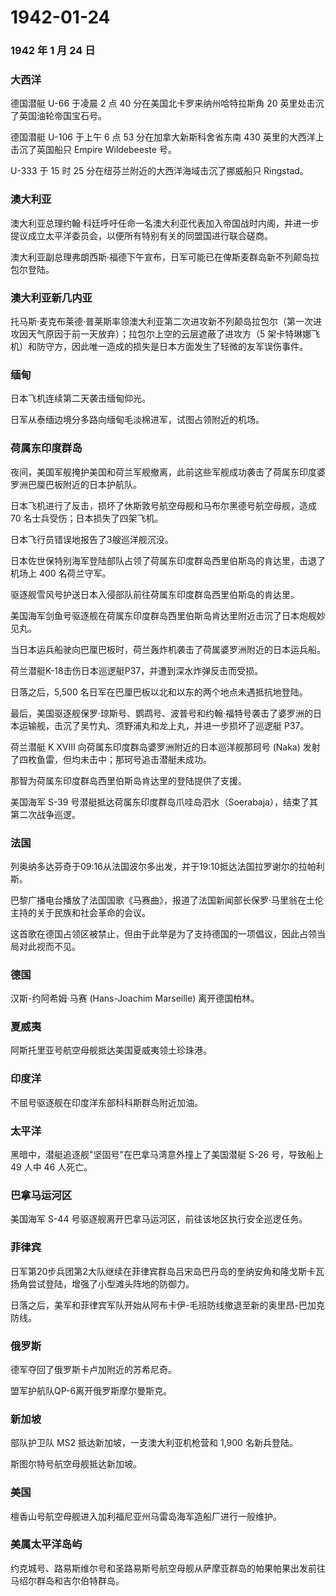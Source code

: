 # 1942-01-24

### 1942 年 1 月 24 日

### 大西洋

德国潜艇 U-66 于凌晨 2 点 40 分在美国北卡罗来纳州哈特拉斯角 20
英里处击沉了英国油轮帝国宝石号。

德国潜艇 U-106 于上午 6 点 53 分在加拿大新斯科舍省东南 430
英里的大西洋上击沉了英国船只 Empire Wildebeeste 号。

U-333 于 15 时 25 分在纽芬兰附近的大西洋海域击沉了挪威船只 Ringstad。

### 澳大利亚

澳大利亚总理约翰·科廷呼吁任命一名澳大利亚代表加入帝国战时内阁，并进一步提议成立太平洋委员会，以便所有特别有关的同盟国进行联合磋商。

澳大利亚副总理弗朗西斯·福德下午宣布，日军可能已在俾斯麦群岛新不列颠岛拉包尔登陆。

### 澳大利亚新几内亚

托马斯·麦克布莱德·普莱斯率领澳大利亚第二次进攻新不列颠岛拉包尔（第一次进攻因天气原因于前一天放弃）；拉包尔上空的云层遮蔽了进攻方（5
架卡特琳娜飞机）和防守方，因此唯一造成的损失是日本方面发生了轻微的友军误伤事件。

### 缅甸

日本飞机连续第二天袭击缅甸仰光。

日军从泰缅边境分多路向缅甸毛淡棉进军，试图占领附近的机场。

### 荷属东印度群岛

夜间，美国军舰掩护美国和荷兰军舰撤离，此前这些军舰成功袭击了荷属东印度婆罗洲巴厘巴板附近的日本护航队。

日本飞机进行了反击，损坏了休斯敦号航空母舰和马布尔黑德号航空母舰，造成
70 名士兵受伤；日本损失了四架飞机。

日本飞行员错误地报告了3艘巡洋舰沉没。

日本佐世保特别海军登陆部队占领了荷属东印度群岛西里伯斯岛的肯达里，击退了机场上
400 名荷兰守军。

驱逐舰雪风号护送日本入侵部队前往荷属东印度群岛西里伯斯岛的肯达里。

美国海军剑鱼号驱逐舰在荷属东印度群岛西里伯斯岛肯达里附近击沉了日本炮舰妙见丸。

当日本运兵船驶向巴厘巴板时，荷兰轰炸机袭击了荷属婆罗洲附近的日本运兵船。

荷兰潜艇K-18击伤日本巡逻艇P37，并遭到深水炸弹反击而受损。

日落之后，5,500 名日军在巴厘巴板以北和以东的两个地点未遇抵抗地登陆。

最后，美国驱逐舰保罗·琼斯号、鹦鹉号、波普号和约翰·福特号袭击了婆罗洲的日本运输舰，击沉了吴竹丸、须野浦丸和龙上丸，并进一步损坏了巡逻艇
P37。

荷兰潜艇 K XVIII 向荷属东印度群岛婆罗洲附近的日本巡洋舰那珂号 (Naka)
发射了四枚鱼雷，但均未击中；那珂号追击潜艇未成功。

那智为荷属东印度群岛西里伯斯岛肯达里的登陆提供了支援。

美国海军 S-39
号潜艇抵达荷属东印度群岛爪哇岛泗水（Soerabaja），结束了其第二次战争巡逻。

### 法国

列奥纳多达芬奇于09:16从法国波尔多出发，并于19:10抵达法国拉罗谢尔的拉帕利斯。

巴黎广播电台播放了法国国歌《马赛曲》，报道了法国新闻部长保罗·马里翁在土伦主持的关于民族和社会革命的会议。

这首歌在德国占领区被禁止，但由于此举是为了支持德国的一项倡议，因此占领当局对此视而不见。

### 德国

汉斯-约阿希姆·马赛 (Hans-Joachim Marseille) 离开德国柏林。

### 夏威夷

阿斯托里亚号航空母舰抵达美国夏威夷领土珍珠港。

### 印度洋

不屈号驱逐舰在印度洋东部科科斯群岛附近加油。

### 太平洋

黑暗中，潜艇追逐舰"坚固号"在巴拿马湾意外撞上了美国潜艇 S-26 号，导致船上
49 人中 46 人死亡。

### 巴拿马运河区

美国海军 S-44 号驱逐舰离开巴拿马运河区，前往该地区执行安全巡逻任务。

### 菲律宾

日军第20步兵团第2大队继续在菲律宾群岛吕宋岛巴丹岛的奎纳安角和隆戈斯卡瓦扬角尝试登陆，增强了小型滩头阵地的防御力。

日落之后，美军和菲律宾军队开始从阿布卡伊-毛班防线撤退至新的奥里昂-巴加克防线。

### 俄罗斯

德军夺回了俄罗斯卡卢加附近的苏希尼奇。

盟军护航队QP-6离开俄罗斯摩尔曼斯克。

### 新加坡

部队护卫队 MS2 抵达新加坡，一支澳大利亚机枪营和 1,900 名新兵登陆。

斯图尔特号航空母舰抵达新加坡。

### 美国

檀香山号航空母舰进入加利福尼亚州马雷岛海军造船厂进行一般维护。

### 美属太平洋岛屿

约克城号、路易斯维尔号和圣路易斯号航空母舰从萨摩亚群岛的帕果帕果出发前往马绍尔群岛和吉尔伯特群岛。